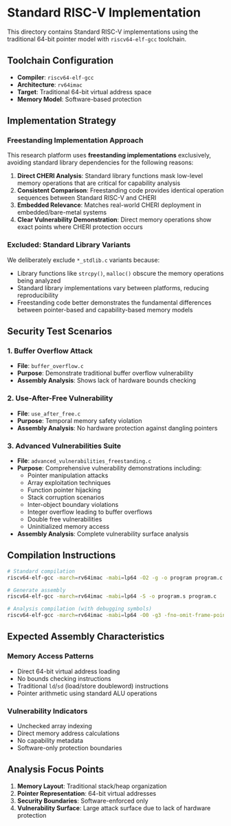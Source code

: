 # Standard RISC-V Implementation

This directory contains Standard RISC-V implementations using the traditional 64-bit pointer model with `riscv64-elf-gcc` toolchain.

## Toolchain Configuration
- **Compiler**: `riscv64-elf-gcc`
- **Architecture**: `rv64imac`
- **Target**: Traditional 64-bit virtual address space
- **Memory Model**: Software-based protection

## Implementation Strategy

### **Freestanding Implementation Approach**
This research platform uses **freestanding implementations** exclusively, avoiding standard library dependencies for the following reasons:

1. **Direct CHERI Analysis**: Standard library functions mask low-level memory operations that are critical for capability analysis
2. **Consistent Comparison**: Freestanding code provides identical operation sequences between Standard RISC-V and CHERI
3. **Embedded Relevance**: Matches real-world CHERI deployment in embedded/bare-metal systems
4. **Clear Vulnerability Demonstration**: Direct memory operations show exact points where CHERI protection occurs

### **Excluded: Standard Library Variants**
We deliberately exclude `*_stdlib.c` variants because:
- Library functions like `strcpy()`, `malloc()` obscure the memory operations being analyzed
- Standard library implementations vary between platforms, reducing reproducibility
- Freestanding code better demonstrates the fundamental differences between pointer-based and capability-based memory models

## Security Test Scenarios

### 1. Buffer Overflow Attack
- **File**: `buffer_overflow.c`
- **Purpose**: Demonstrate traditional buffer overflow vulnerability
- **Assembly Analysis**: Shows lack of hardware bounds checking

### 2. Use-After-Free Vulnerability
- **File**: `use_after_free.c`
- **Purpose**: Temporal memory safety violation
- **Assembly Analysis**: No hardware protection against dangling pointers

### 3. Advanced Vulnerabilities Suite
- **File**: `advanced_vulnerabilities_freestanding.c`
- **Purpose**: Comprehensive vulnerability demonstrations including:
  - Pointer manipulation attacks
  - Array exploitation techniques
  - Function pointer hijacking
  - Stack corruption scenarios
  - Inter-object boundary violations
  - Integer overflow leading to buffer overflows
  - Double free vulnerabilities
  - Uninitialized memory access
- **Assembly Analysis**: Complete vulnerability surface analysis

## Compilation Instructions

```bash
# Standard compilation
riscv64-elf-gcc -march=rv64imac -mabi=lp64 -O2 -g -o program program.c

# Generate assembly
riscv64-elf-gcc -march=rv64imac -mabi=lp64 -S -o program.s program.c

# Analysis compilation (with debugging symbols)
riscv64-elf-gcc -march=rv64imac -mabi=lp64 -O0 -g3 -fno-omit-frame-pointer -o program_debug program.c
```

## Expected Assembly Characteristics

### Memory Access Patterns
- Direct 64-bit virtual address loading
- No bounds checking instructions
- Traditional `ld`/`sd` (load/store doubleword) instructions
- Pointer arithmetic using standard ALU operations

### Vulnerability Indicators
- Unchecked array indexing
- Direct memory address calculations
- No capability metadata
- Software-only protection boundaries

## Analysis Focus Points

1. **Memory Layout**: Traditional stack/heap organization
2. **Pointer Representation**: 64-bit virtual addresses
3. **Security Boundaries**: Software-enforced only
4. **Vulnerability Surface**: Large attack surface due to lack of hardware protection
